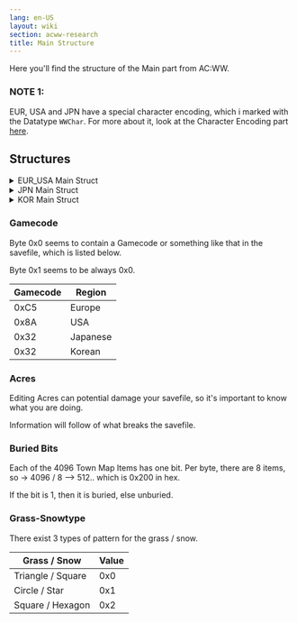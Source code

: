 ```yaml
---
lang: en-US
layout: wiki
section: acww-research
title: Main Structure
---
```


Here you'll find the structure of the Main part from AC:WW.

### NOTE 1:
EUR, USA and JPN have a special character encoding, which i marked with the Datatype `WWChar`. For more about it, look at the Character Encoding part [here](character-encoding).

## Structures
<details>
 <summary>EUR_USA Main Struct</summary>

{% capture eur_usa %}
| Offset          | Datatype        | Size     | Content                 |
| --------------- | --------------- | -------- | ----------------------- |
| 0x0 - 0x15FDF   |                 | 0x15FE0  | Main Save Size          |
|                 |                 |          |                         |
| 0x0 - 0x1       | uint16_t        | 0x2      | See [Gamecode](#gamecode) |
| 0x2 - 0x3       | uint16_t        | 0x2      | Town ID                 |
| 0x4 - 0xB       | WWChar          | 0x8      | Town Name               |
| 0xC - 0x2297    | Player_Struct   | 0x228C   | Player 1                |
| 0x2298 - 0x4523 | Player_Struct   | 0x228C   | Player 2                |
| 0x4524 - 0x67AF | Player_Struct   | 0x228C   | Player 3                |
| 0x67B0 - 0x8A3B | Player_Struct   | 0x228C   | Player 4                |
| 0x8A3C - 0x913B | Villager_Struct | 0x700    | Villager 1              |
| 0x913C - 0x983B | Villager_Struct | 0x700    | Villager 2              |
| 0x983C - 0x9F3B | Villager_Struct | 0x700    | Villager 3              |
| 0x9F3C - 0xA63B | Villager_Struct | 0x700    | Villager 4              |
| 0xA63C - 0xAD3B | Villager_Struct | 0x700    | Villager 5              |
| 0xAD3C - 0xB43B | Villager_Struct | 0x700    | Villager 6              |
| 0xB43C - 0xBB3B | Villager_Struct | 0x700    | Villager 7              |
| 0xBB3C - 0xC23B | Villager_Struct | 0x700    | Villager 8              |
| 0xC23C - 0xC32F | uint8_t         | 0xF4     | Unknown 1               |
| 0xC330 - 0xC353 | uint8_t         | 0x24     | 36 Acres                |
| 0xC354 - 0xE353 | uint16_t        | 0x2000   | 4096 Town Map Items     |
| 0xE354 - 0xE553 | Bit Indexes     | 0x200    | 4096 Buried Item bits   |
| 0xE554 - 0xE554 | uint8_t         | 0x1      | Grasstype               |
| 0xE555 - 0xE557 | uint8_t         | 0x3      | Unknown 2               |
| 0xE558 - 0xFAF8 | House_Struct    | 0x15A1   | House Data              |
{% endcapture %}

{{ eur_usa | markdownify }}

</details>

<details>
 <summary>JPN Main Struct</summary>

{% capture jpn %}
| Offset          | Datatype        | Size     | Content                 |
| --------------- | --------------- | -------- | ----------------------- |
| 0x0 - 0x12223   |                 | 0x12224  | Main Save Size          |
|                 |                 |          |                         |
| 0x0 - 0x1       | uint16_t        | 0x2      | See [Gamecode](#gamecode) |
| 0x2 - 0x3       | uint16_t        | 0x2      | Town ID                 |
| 0x4 - 0x9       | WWChar          | 0x6      | Town Name               |
| 0xA - 0xB       | uint8_t         | 0x2      | Unknown 1               |
| 0xC - 0x1D1B    | Player_Struct   | 0x1D10   | Player 1                |
| 0x1D1C - 0x3A2B | Player_Struct   | 0x1D10   | Player 2                |
| 0x3A2C - 0x573B | Player_Struct   | 0x1D10   | Player 3                |
| 0x573C - 0x744B | Player_Struct   | 0x1D10   | Player 4                |
| 0x744C - 0x7A0B | Villager_Struct | 0x5C0    | Villager 1              |
| 0x7A0C - 0x7FCB | Villager_Struct | 0x5C0    | Villager 2              |
| 0x7FCC - 0x858B | Villager_Struct | 0x5C0    | Villager 3              |
| 0x858C - 0x8B4B | Villager_Struct | 0x5C0    | Villager 4              |
| 0x8B4C - 0x910B | Villager_Struct | 0x5C0    | Villager 5              |
| 0x910C - 0x96CB | Villager_Struct | 0x5C0    | Villager 6              |
| 0x96CC - 0x9C8B | Villager_Struct | 0x5C0    | Villager 7              |
| 0x9C8C - 0xA24B | Villager_Struct | 0x5C0    | Villager 8              |
| 0xA24C - 0xA32B | uint8_t         | 0xE0     | Unknown 2               |
| 0xA32C - 0xA34F | uint8_t         | 0x24     | 36 Acres                |
| 0xA350 - 0xC34F | uint16_t        | 0x2000   | 4096 Town Map Items     |
| 0xC350 - 0xC54F | Bit Indexes     | 0x200    | 4096 Buried Item bits   |
| 0xC550 - 0xC550 | uint8_t         | 0x1      | Grasstype               |
| 0xC551 - 0xC553 | uint8_t         | 0x3      | Unknown 3               |
| 0xC554 - 0xDAF4 | House_Struct    | 0x15A1   | House Data              |
{% endcapture %}

{{ jpn | markdownify }}

</details>

<details>
 <summary>KOR Main Struct</summary>

{%capture kor %}
| Offset            | Datatype        | Size     | Content                 |
| ----------------- | --------------- | -------- | ----------------------- |
| 0x0 - 0x173FB     |                 | 0x173FC  | Main Save Size          |
|                   |                 |          |                         |
| 0x0 - 0x1         | uint16_t        | 0x2      | See [Gamecode](#gamecode) |
| 0x2 - 0x3         | uint16_t        | 0x2      | Town ID                 |
| 0x4 - 0xF         | char16_t        | 0xC      | Town Name               |
| 0x10 - 0x13       | uint8_t         | 0x4      | Unknown 1               |
| 0x14 - 0x24AF     | Player_Struct   | 0x249C   | Player 1                |
| 0x24B0 - 0x494B   | Player_Struct   | 0x249C   | Player 2                |
| 0x494C - 0x6DE7   | Player_Struct   | 0x249C   | Player 3                |
| 0x6DE8 - 0x9283   | Player_Struct   | 0x249C   | Player 4                |
| 0x9284 - 0x9A6F   | Villager_Struct | 0x7EC    | Villager 1              |
| 0x9A70 - 0xA25B   | Villager_Struct | 0x7EC    | Villager 2              |
| 0xA25C - 0xAA47   | Villager_Struct | 0x7EC    | Villager 3              |
| 0xAA48 - 0xB233   | Villager_Struct | 0x7EC    | Villager 4              |
| 0xB234 - 0xBA1F   | Villager_Struct | 0x7EC    | Villager 5              |
| 0xBA20 - 0xC20B   | Villager_Struct | 0x7EC    | Villager 6              |
| 0xC20C - 0xC9F7   | Villager_Struct | 0x7EC    | Villager 7              |
| 0xC9F8 - 0xD1E3   | Villager_Struct | 0x7EC    | Villager 8              |
| 0xD1E4 - 0xD303   | uint8_t         | 0x120    | Unknown 1               |
| 0xD304 - 0xD327   | uint8_t         | 0x24     | 36 Acres                |
| 0xD328 - 0xF327   | uint16_t        | 0x2000   | 4096 Town Map Items     |
| 0xF328 - 0xF527   | Bit Indexes     | 0x200    | 4096 Buried Item bits   |
| 0xF528 - 0xF528   | uint8_t         | 0x1      | Grasstype               |
| 0xF529 - 0xF52B   | uint8_t         | 0x3      | Unknown 3               |
| 0xF52C - 0x10ACC  | House_Struct    | 0x15A1   | House Data              |
{% endcapture %}

{{ kor | markdownify}}

</details>

### Gamecode
Byte 0x0 seems to contain a Gamecode or something like that in the savefile, which is listed below.

Byte 0x1 seems to be always 0x0.

| Gamecode | Region   |
| -------- | -------- |
| 0xC5     | Europe   |
| 0x8A     | USA      |
| 0x32     | Japanese |
| 0x32     | Korean   |

### Acres
Editing Acres can potential damage your savefile, so it's important to know what you are doing.

Information will follow of what breaks the savefile.

### Buried Bits
Each of the 4096 Town Map Items has one bit. Per byte, there are 8 items, so -> 4096 / 8 --> 512.. which is 0x200 in hex.

If the bit is 1, then it is buried, else unburied.

### Grass-Snowtype
There exist 3 types of pattern for the grass / snow.

| Grass / Snow       | Value |
| ------------------ | ----- |
| Triangle / Square  | 0x0   |
| Circle / Star      | 0x1   |
| Square / Hexagon   | 0x2   |
